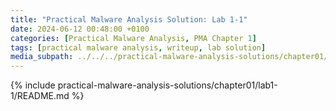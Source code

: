 ```yaml
---
title: "Practical Malware Analysis Solution: Lab 1-1"
date: 2024-06-12 00:48:00 +0100
categories: [Practical Malware Analysis, PMA Chapter 1]
tags: [practical malware analysis, writeup, lab solution]
media_subpath: ../../../practical-malware-analysis-solutions/chapter01/lab1-1
---
```


{% include practical-malware-analysis-solutions/chapter01/lab1-1/README.md %}